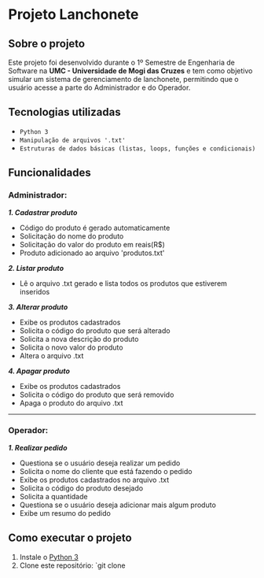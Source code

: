 # Projeto Lanchonete
## Sobre o projeto
Este projeto foi desenvolvido durante o 1º Semestre de Engenharia de Software na **UMC - Universidade de Mogi das Cruzes** e tem como objetivo simular um sistema de gerenciamento de lanchonete, 
permitindo que o usuário acesse a parte do Administrador e do Operador.

## Tecnologias utilizadas
- `Python 3`
- `Manipulação de arquivos '.txt'`
- `Estruturas de dados básicas (listas, loops, funções e condicionais)`



## Funcionalidades
### Administrador:

***1. Cadastrar produto***  
  * Código do produto é gerado automaticamente
  * Solicitação do nome do produto
  * Solicitação do valor do produto em reais(R$)
  * Produto adicionado ao arquivo 'produtos.txt'

***2. Listar produto***
   * Lê o arquivo .txt gerado e lista todos os produtos que estiverem inseridos  
     
***3. Alterar produto***
   * Exibe os produtos cadastrados
   * Solicita o código do produto que será alterado
   * Solicita a nova descrição do produto
   * Solicita o novo valor do produto
   * Altera o arquivo .txt  
     
***4. Apagar produto***
   * Exibe os produtos cadastrados
   * Solicita o código do produto que será removido
   * Apaga o produto do arquivo .txt

---

### Operador:

***1. Realizar pedido***
* Questiona se o usuário deseja realizar um pedido
* Solicita o nome do cliente que está fazendo o pedido
* Exibe os produtos cadastrados no arquivo .txt
* Solicita o código do produto desejado
* Solicita a quantidade
* Questiona se o usuário deseja adicionar mais algum produto
* Exibe um resumo do pedido

## Como executar o projeto
1. Instale o [Python 3](https://www.python.org/downloads/)
2. Clone este repositório:
   `git clone 
